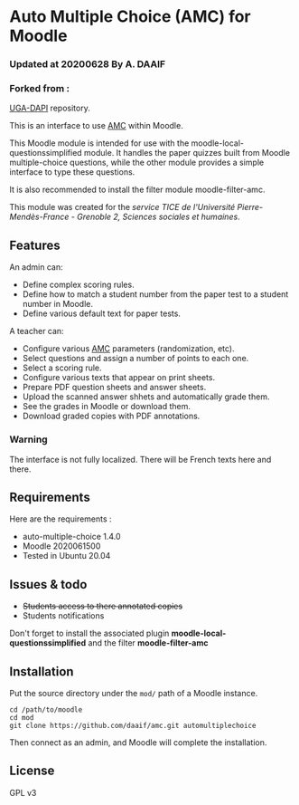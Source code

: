 Auto Multiple Choice (AMC) for Moodle
=====================================

### Updated at 20200628 By A. DAAIF
### Forked from : 
[UGA-DAPI](https://github.com/UGA-DAPI/moodle-mod-automultiplechoice) repository.

This is an interface to use [AMC](http://home.gna.org/auto-qcm/) within Moodle.

This Moodle module is intended for use with the moodle-local-questionssimplified module.
It handles the paper quizzes built from Moodle multiple-choice questions,
while the other module provides a simple interface to type these questions.

It is also recommended to install the filter module moodle-filter-amc.

This module was created for the *service TICE de l'Université Pierre-Mendès-France - Grenoble 2, Sciences sociales et humaines*.

Features
--------

An admin can:

* Define complex scoring rules.
* Define how to match a student number from the paper test to a student number in Moodle.
* Define various default text for paper tests.

A teacher can:

* Configure various [AMC](https://www.auto-multiple-choice.net/) parameters (randomization, etc).
* Select questions and assign a number of points to each one.
* Select a scoring rule.
* Configure various texts that appear on print sheets.
* Prepare PDF question sheets and answer sheets.
* Upload the scanned answer shhets and automatically grade them.
* See the grades in Moodle or download them.
* Download graded copies with PDF annotations.

### Warning

The interface is not fully localized.
There will be French texts here and there.


Requirements
------------

Here are the requirements :

* auto-multiple-choice 1.4.0
* Moodle 2020061500
* Tested in Ubuntu 20.04

Issues & todo
------
*  ~~Students access to there annotated copies~~
* Students notifications

Don't forget to install the associated plugin **moodle-local-questionssimplified** and the filter **moodle-filter-amc**

Installation
------------

Put the source directory under the `mod/` path of a Moodle instance.

```
cd /path/to/moodle
cd mod
git clone https://github.com/daaif/amc.git automultiplechoice
```

Then connect as an admin, and Moodle will complete the installation.


License
-------
GPL v3

